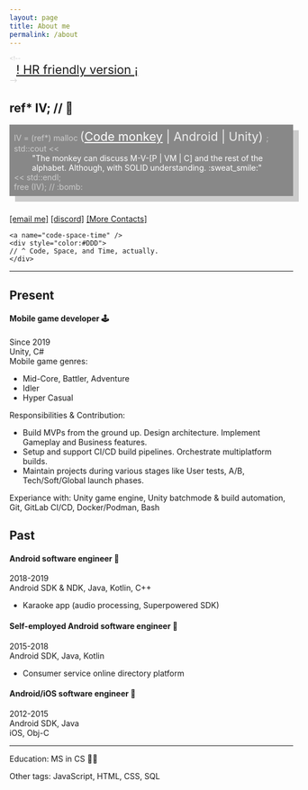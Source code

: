 ```yaml
---
layout: page
title: About me
permalink: /about
---
```


<div class="non-printable" style="font-size:8pt; color:#CCC">
&lt;!--
    <div style="font-size:16pt; padding-left:12px;">
        <a href="#present">! HR friendly version ¡</a>
    </div>
--&gt;
</div>

## ref\* IV; // :space_invader:

<div class="non-printable" style="background-color:#888; color:#CCC; box-shadow:10px 10px; padding: 8px; margin-bottom:32px;">
    IV = (ref*) malloc
        <div style="display: inline; font-size:16pt; color:#EEE">
            (<a style="color:#FFF" href="#code-space-time">Code monkey</a> | Android | Unity)
        </div>;
    <br/>
    std::cout <<
        <div style="padding-left:32px; color: #FFF">
            "The monkey can discuss M-V-[P | VM | C] and the rest of the alphabet. Although, with SOLID understanding. :sweat_smile:"
        </div>
    << std::endl;
    <br/>
    free (IV); // :bomb:
</div>

<div class="non-printable">

[[email me]](mailto:iv.conduct@gmail.com)
[[discord]]()
[[More Contacts]](/contacts)

    <a name="code-space-time" />
    <div style="color:#DDD">
    // ^ Code, Space, and Time, actually.
    </div>
</div>

---
## Present
#### Mobile game developer :joystick:
Since 2019 <br/>
Unity, C# <br/>
Mobile game genres:
- Mid-Core, Battler, Adventure
- Idler
- Hyper Casual

Responsibilities & Contribution:
- Build MVPs from the ground up. Design architecture. Implement Gameplay and Business features.
- Setup and support CI/CD build pipelines. Orchestrate multiplatform builds.
- Maintain projects during various stages like User tests, A/B, Tech/Soft/Global launch phases.

Experiance with: Unity game engine, Unity batchmode & build automation, Git, GitLab CI/CD, Docker/Podman, Bash

## Past
#### Android software engineer :iphone:
2018-2019 <br/>
Android SDK & NDK, Java, Kotlin, C++
- Karaoke app (audio processing, Superpowered SDK)

#### Self-employed Android software engineer :iphone:
2015-2018 <br/>
Android SDK, Java, Kotlin
- Consumer service online directory platform

#### Android/iOS software engineer :iphone:
2012-2015 <br/>
Android SDK, Java <br/>
iOS, Obj-C

---
Education: MS in CS :man_student:

Other tags: JavaScript, HTML, CSS, SQL
